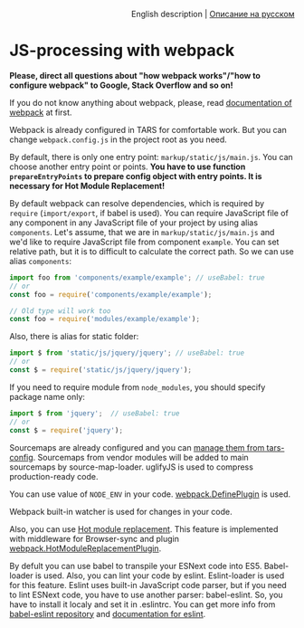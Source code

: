 <p align="right">
English description | <a href="../ru/js-webpack-processing.md">Описание на русском</a>
</p>

# JS-processing with webpack

**Please, direct all questions about "how webpack works"/"how to configure webpack" to Google, Stack Overflow and so on!**

If you do not know anything about webpack, please, read [documentation of webpack](http://webpack.github.io/docs/) at first.

Webpack is already configured in TARS for comfortable work. But you can change `webpack.config.js` in the project root as you need.

By default, there is only one entry point: `markup/static/js/main.js`. You can choose another entry point or points. **You have to use function `prepareEntryPoints` to prepare config object with entry points. It is necessary for Hot Module Replacement!**

By default webpack can resolve dependencies, which is required by `require` (`import/export`, if babel is used). You can require JavaScript file of any component in any JavaScript file of your project by using alias `components`. Let's assume, that we are in `markup/static/js/main.js` and we'd like to require JavaScript file from component `example`. You can set relative path, but it is to difficult to calculate the correct path. So we can use alias `components`:

```js
import foo from 'components/example/example'; // useBabel: true
// or
const foo = require('components/example/example');

// Old type will work too
const foo = require('modules/example/example');
```

Also, there is alias for static folder:

```js
import $ from 'static/js/jquery/jquery'; // useBabel: true
// or
const $ = require('static/js/jquery/jquery');
```

If you need to require module from `node_modules`, you should specify package name only:

```js
import $ from 'jquery';  // useBabel: true
// or
const $ = require('jquery');
```

Sourcemaps are already configured and you can [manage them from tars-config](options.md#sourcemaps). Sourcemaps from vendor modules will be added to main sourcemaps by source-map-loader. uglifyJS is used to compress production-ready code.

You can use value of `NODE_ENV` in your code. [webpack.DefinePlugin](http://webpack.github.io/docs/list-of-plugins.html#defineplugin) is used.

Webpack built-in watcher is used for changes in your code.

Also, you can use [Hot module replacement](https://webpack.github.io/docs/hot-module-replacement.html). This feature is implemented with middleware for Browser-sync and plugin [webpack.HotModuleReplacementPlugin](http://webpack.github.io/docs/list-of-plugins.html#hotmodulereplacementplugin).

By defult you can use babel to transpile your ESNext code into ES5. Babel-loader is used. Also, you can lint your code by eslint. Eslint-loader is used for this feature. Eslint uses built-in JavaScript code parser, but if you need to lint ESNext code, you have to use another parser: babel-eslint. So, you have to install it localy and set it in .eslintrc. You can get more info from [babel-eslint repository](https://github.com/babel/babel-eslint) and [documentation for eslint](http://eslint.org/docs/user-guide/configuring#specifying-parser-options).
